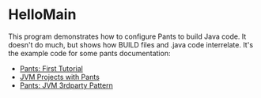 HelloMain
=========

This program demonstrates how to configure Pants to build Java code.
It doesn't do much, but shows how BUILD files and .java code interrelate.
It's the example code for some pants documentation:

* [Pants: First Tutorial](http://pantsbuild.github.io/first_tutorial.html)
* [JVM Projects with Pants](http://pantsbuild.github.io/JVMProjects.html)
* [Pants: JVM 3rdparty Pattern](http://pantsbuild.github.io/3rdparty_jvm.html)

